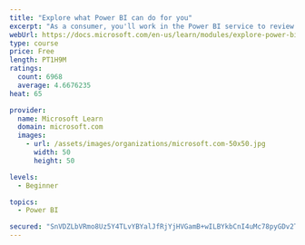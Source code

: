 ```yaml
---
title: "Explore what Power BI can do for you"
excerpt: "As a consumer, you'll work in the Power BI service to review and interact with content that has been shared with you. This module provides the foundational information that you need to work effectively in the Power BI service."
webUrl: https://docs.microsoft.com/en-us/learn/modules/explore-power-bi-service/
type: course
price: Free
length: PT1H9M
ratings:
  count: 6968
  average: 4.6676235
heat: 65

provider:
  name: Microsoft Learn
  domain: microsoft.com
  images:
    - url: /assets/images/organizations/microsoft.com-50x50.jpg
      width: 50
      height: 50

levels:
  - Beginner

topics:
  - Power BI

secured: "SnVDZLbVRmo8Uz5Y4TLvYBYalJfRjYjHVGamB+wILBYkbCnI4uMc78pyGDv2TIVI6+MKvTFxS4WoDps4H39hDmeJehEa1K8+vzxDXx3QL2aycoMPYUjiv0Ox0N4E4QP++r0ElcMSXqAhNuX1yAi450VcliY/Zg2YebfPrC1BJjKYMnvbz6nKjOvq1kARdkW9rznA/OKZLLQjPyJiaRVd6umj02qehDZYf3m/uebR9Sh9xMZ0/2UMxboblTrY3Y3wdsBLW8efdt0Sn+sNcIEGCcn7qpO9TdVPE4zuChDwJWTMD+w8q3f5OwCQ7YtwqFyLwFcbaV4IzWxLrGEdClYfqDDhZCiZhMp8r6PNDg08p+SYlhzk3EEHXwNsrE11bPD/7rNckf6kldd/UG+aaN3JcbH4vdHvRkzyGSKWe0GwSFs=;+uD5FJM0SxElF0YqmoeUFA=="
---
```


